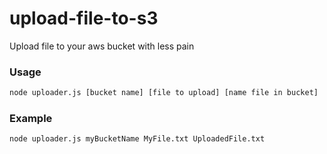 # upload-file-to-s3
Upload file to your aws bucket with less pain
### Usage

```sh
node uploader.js [bucket name] [file to upload] [name file in bucket]
```

### Example

```sh
node uploader.js myBucketName MyFile.txt UploadedFile.txt
```
